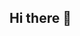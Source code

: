 ## Hi there 👋

<!--
**s3ph1code/s3ph1code** is a ✨ _special_ ✨ repository because its `README.md` (this file) appears on your GitHub profile.

Here are some ideas to get you started:

- 🔭 I’m currently working on a game, is a little proyect of mine am working i got inspiration in a certain kind of creature that i find really cool.
- 🌱 I’m currently learning Java and Go
- 💬 I'm currently studying Systems Engineering 

